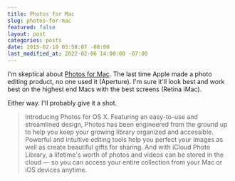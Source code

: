 ```yaml
---
title: Photos for Mac
slug: photos-for-mac
featured: false
layout: post
categories: posts
date: 2015-02-10 03:58:07 -08:00
last_modified_at: 2022-02-06 14:00:00 -07:00
---
```


I'm skeptical about [Photos for Mac](http://www.apple.com/macos/photos). The last time Apple made a photo editing product, no one used it (Aperture). I'm sure it'll look best and work best on the highest end Macs with the best screens (Retina iMac).

Either way. I'll probably give it a shot.

> Introducing Photos for OS X. Featuring an easy-to-use and streamlined design, Photos has been engineered from the ground up to help you keep your growing library organized and accessible. Powerful and intuitive editing tools help you perfect your images as well as create beautiful gifts for sharing. And with iCloud Photo Library, a lifetime's worth of photos and videos can be stored in the cloud — so you can access your entire collection from your Mac or iOS devices anytime.

